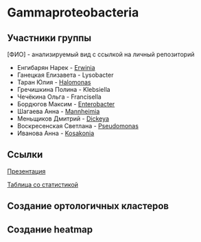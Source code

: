 # Gammaproteobacteria

## Участники группы
[ФИО] - анализируемый вид с ссылкой на личный репозиторий

+ Енгибарян Нарек - [Erwinia](https://github.com/narek01/hse22_project)
+ Ганецкая Елизавета - Lysobacter
+ Таран Юлия - [Halomonas](https://github.com/tomat8jpg/hse2022_project)
+ Гречишкина Полина - Klebsiella
+ Чечёкина Ольга - Francisella
+ Бордюгов Максим - [Enterobacter](https://github.com/DedAzaMarks/hse22_project)
+ Шагаева Анна - [Mannheimia](https://github.com/shaggy99999/hse22_project)
+ Меньщиков Дмитрий - [Dickeya](https://github.com/mrGnost/hse22_project)
+ Воскресенская Светлана - [Pseudomonas](https://github.com/svetlana-voskr/hse22_project)
+ Иванова Анна - [Kosakonia](https://github.com/AnnaIvanovaaa/hse22_project)

## Ссылки

[Презентация]()

[Таблица со статистикой]()

## Создание ортологичных кластеров

## Создание heatmap
